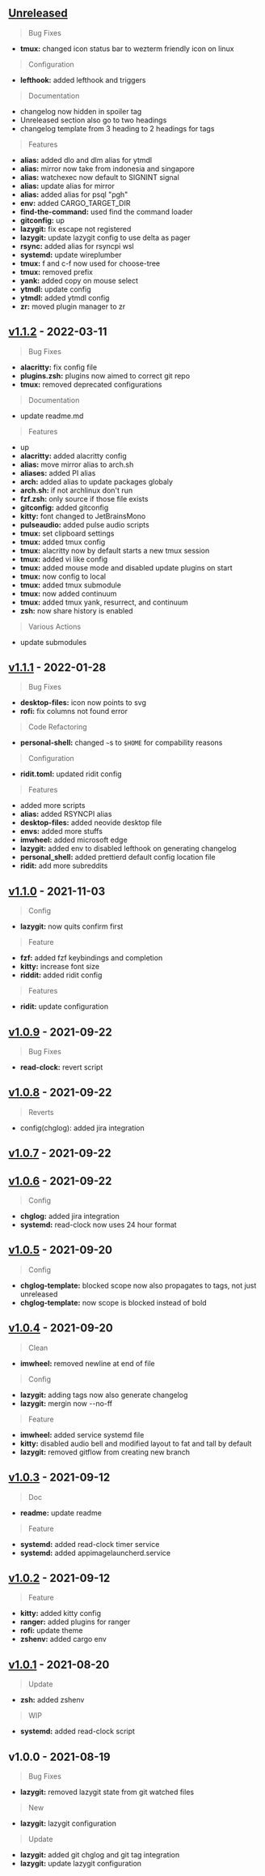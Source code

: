 <a name="unreleased"></a>
## [Unreleased]

> Bug Fixes
- **tmux:** changed icon status bar to wezterm friendly icon on linux

> Configuration
- **lefthook:** added lefthook and triggers

> Documentation
- changelog now hidden in spoiler tag
- Unreleased section also go to two headings
- changelog template from 3 heading to 2 headings for tags

> Features
- **alias:** added dlo and dlm alias for ytmdl
- **alias:** mirror now take from indonesia and singapore
- **alias:** watchexec now default to SIGNINT signal
- **alias:** update alias for mirror
- **alias:** added alias for psql "pgh"
- **env:** added CARGO_TARGET_DIR
- **find-the-command:** used find the command loader
- **gitconfig:** up
- **lazygit:** fix escape not registered
- **lazygit:** update lazygit config to use delta as pager
- **rsync:** added alias for rsyncpi wsl
- **systemd:** update wireplumber
- **tmux:** f and c-f now used for choose-tree
- **tmux:** removed <c-b> prefix
- **yank:** added copy on mouse select
- **ytmdl:** update config
- **ytmdl:** added ytmdl config
- **zr:** moved plugin manager to zr


<a name="v1.1.2"></a>
## [v1.1.2] - 2022-03-11

> Bug Fixes
- **alacritty:** fix config file
- **plugins.zsh:** plugins now aimed to correct git repo
- **tmux:** removed deprecated configurations

> Documentation
- update readme.md

> Features
- up
- **alacritty:** added alacritty config
- **alias:** move mirror alias to arch.sh
- **aliases:** added PI alias
- **arch:** added alias to update packages globaly
- **arch.sh:** if not archlinux don't run
- **fzf.zsh:** only source if those file exists
- **gitconfig:** added gitconfig
- **kitty:** font changed to JetBrainsMono
- **pulseaudio:** added pulse audio scripts
- **tmux:** set clipboard settings
- **tmux:** added tmux config
- **tmux:** alacritty now by default starts a new tmux session
- **tmux:** added vi like config
- **tmux:** added mouse mode and disabled update plugins on start
- **tmux:** now config to local
- **tmux:** added tmux submodule
- **tmux:** now added continuum
- **tmux:** added tmux yank, resurrect, and continuum
- **zsh:** now share history is enabled

> Various Actions
- update submodules


<a name="v1.1.1"></a>
## [v1.1.1] - 2022-01-28

> Bug Fixes
- **desktop-files:** icon now points to svg
- **rofi:** fix columns not found error

> Code Refactoring
- **personal-shell:** changed `~`s to `$HOME` for compability reasons

> Configuration
- **ridit.toml:** updated ridit config

> Features
- added more scripts
- **alias:** added RSYNCPI alias
- **desktop-files:** added neovide desktop file
- **envs:** added more stuffs
- **imwheel:** added microsoft edge
- **lazygit:** added env to disabled lefthook on generating changelog
- **personal_shell:** added prettierd default config location file
- **ridit:** add more subreddits


<a name="v1.1.0"></a>
## [v1.1.0] - 2021-11-03

> Config
- **lazygit:** now quits confirm first

> Feature
- **fzf:** added fzf keybindings and completion
- **kitty:** increase font size
- **riddit:** added ridit config

> Features
- **ridit:** update configuration


<a name="v1.0.9"></a>
## [v1.0.9] - 2021-09-22

> Bug Fixes
- **read-clock:** revert script


<a name="v1.0.8"></a>
## [v1.0.8] - 2021-09-22

> Reverts
- config(chglog): added jira integration


<a name="v1.0.7"></a>
## [v1.0.7] - 2021-09-22


<a name="v1.0.6"></a>
## [v1.0.6] - 2021-09-22

> Config
- **chglog:** added jira integration
- **systemd:** read-clock now uses 24 hour format


<a name="v1.0.5"></a>
## [v1.0.5] - 2021-09-20

> Config
- **chglog-template:** blocked scope now also propagates to tags, not just unreleased
- **chglog-template:** now scope is blocked instead of bold


<a name="v1.0.4"></a>
## [v1.0.4] - 2021-09-20

> Clean
- **imwheel:** removed newline at end of file

> Config
- **lazygit:** adding tags now also generate changelog
- **lazygit:** mergin now --no-ff

> Feature
- **imwheel:** added service systemd file
- **kitty:** disabled audio bell and modified layout to fat and tall by default
- **lazygit:** removed gitflow from creating new branch


<a name="v1.0.3"></a>
## [v1.0.3] - 2021-09-12

> Doc
- **readme:** update readme

> Feature
- **systemd:** added read-clock timer service
- **systemd:** added appimagelauncherd.service


<a name="v1.0.2"></a>
## [v1.0.2] - 2021-09-12

> Feature
- **kitty:** added kitty config
- **ranger:** added plugins for ranger
- **rofi:** update theme
- **zshenv:** added cargo env


<a name="v1.0.1"></a>
## [v1.0.1] - 2021-08-20

> Update
- **zsh:** added zshenv

> WIP
- **systemd:** added read-clock script


<a name="v1.0.0"></a>
## v1.0.0 - 2021-08-19

> Bug Fixes
- **lazygit:** removed lazygit state from git watched files

> New
- **lazygit:** lazygit configuration

> Update
- **lazygit:** added git chglog and git tag integration
- **lazygit:** update lazygit configuration


[Unreleased]: https://github.com/tigorlazuardi/dotfiles/compare/v1.1.2...HEAD
[v1.1.2]: https://github.com/tigorlazuardi/dotfiles/compare/v1.1.1...v1.1.2
[v1.1.1]: https://github.com/tigorlazuardi/dotfiles/compare/v1.1.0...v1.1.1
[v1.1.0]: https://github.com/tigorlazuardi/dotfiles/compare/v1.0.9...v1.1.0
[v1.0.9]: https://github.com/tigorlazuardi/dotfiles/compare/v1.0.8...v1.0.9
[v1.0.8]: https://github.com/tigorlazuardi/dotfiles/compare/v1.0.7...v1.0.8
[v1.0.7]: https://github.com/tigorlazuardi/dotfiles/compare/v1.0.6...v1.0.7
[v1.0.6]: https://github.com/tigorlazuardi/dotfiles/compare/v1.0.5...v1.0.6
[v1.0.5]: https://github.com/tigorlazuardi/dotfiles/compare/v1.0.4...v1.0.5
[v1.0.4]: https://github.com/tigorlazuardi/dotfiles/compare/v1.0.3...v1.0.4
[v1.0.3]: https://github.com/tigorlazuardi/dotfiles/compare/v1.0.2...v1.0.3
[v1.0.2]: https://github.com/tigorlazuardi/dotfiles/compare/v1.0.1...v1.0.2
[v1.0.1]: https://github.com/tigorlazuardi/dotfiles/compare/v1.0.0...v1.0.1
